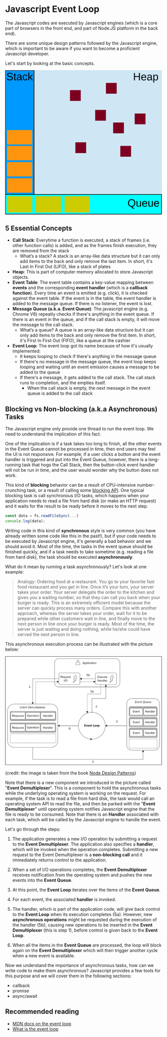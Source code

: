 # Javascript Event Loop

The Javascript codes are executed by Javascript engines (which is a core part of browsers in the front end, and part of Node.JS platform in the back end).

There are some unique design patterns followed by the Javascript engine, which is important to be aware if you want to become a proficient Javascript developer.

Let's start by looking at the basic concepts.

![event loop](../../../images/event-loop.svg)

## 5 Essential Concepts

- **Call Stack**: Everytime a function is executed, a stack of frames (i.e. other function calls) is added, and as the frames finish execution, they are removed from the stack
  - What’s a stack? A stack is an array-like data structure but it can only add items to the back and only remove the last item. In short, it's Last In First Out (LIFO), like a stack of plates
- **Heap**: This is part of computer memory allocated to store Javascript objects.
- **Event Table**: The event table contains a key-value mapping between **events** and the corresponding **event handler** (which is a **callback function**).  Every time an event is emitted (e.g. click), it is checked against the event table. If the event is in the table, the event handler is added to the message queue. If there is no listener, the event is lost.
- **Message Queue (a.k.a. Event Queue)**: The javascript engine (e.g. Chrome V8) repeatly checks if there's anything in the event queue. If there is an event in the queue, and if the call stack is empty, it will move the message to the call stack.
  - What’s a queue? A queue is an array-like data structure but it can only add items to the back and only remove the first item. In short, it's First In First Out (FIFO), like a queue at the cashier
- **Event Loop**: The event loop got its name because of how it's usually implemented:
  - It keeps looping to check if there's anything in the message queue
  - If there's no message in the message queue, the event loop keeps looping and waiting until an event emission causes a message to be added to the queue
  - If there's a message, it gets added to the call stack. The call stack runs to completion, and the empties itself.
    - When the call stack is empty, the next message in the event queue is added to the call stack

## Blocking vs Non-blocking (a.k.a Asynchronous) Tasks

The Javascript engine only provide one thread to run the event loop. We need to understand the implication of this fact.

One of the implication is if a task takes too long to finish, all the other events in the Event Queue cannot be processed in time, then end users may feel the UI is not responsive. For example, if a user clicks a button and the event handler is triggered and put into the Event Queue, however, there is a long-running task that hogs the Call Stack, then the button-click event handler will not be run in time, and the user would wonder why the button does not work.

This kind of **blocking** behavior can be a result of CPU-intensive number-crunching task, or a result of calling some [blocking API](https://nodejs.org/en/docs/guides/blocking-vs-non-blocking/). One typical blocking task is call synchronous I/O tasks, which happens when your application needs to read a file from hard disk (or make an HTTP request) and it waits for the result to be ready before it moves to the next step.

```javascript
const data = fs.readFileSync(...)
console.log(data);
```

Writing code in this kind of **synchronous** style is very common (you have already written some code like this in the past!), but if your code needs to be executed by Javascript engine, it's generally a bad behavior and we should avoid it. Most of the time, the tasks in the event queue should be finished quickly, and if a task needs to take sometime (e.g. reading a file from hard disk), the task should be executed **asynchronously**.

What do it mean by running a task asynchronously? Let's look at one example:
> Analogy: Ordering food at a restaurant. You go to your favorite fast food restaurant and you get in line. Once it’s your turn, your server takes your order. Your server delegate the order to the kitchen and gives you a waiting number, so that they can call you back when your burger is ready. This is an extremely efficient model because the server can quickly process many orders. Compare this with another approach, whereas the server takes your order, wait for it to be prepared while other customers wait in line, and finally move to the next person in line once your burger is ready. Most of the time, the server is just waiting and doing nothing, while he/she could have served the next person in line.

This asynchronous execution process can be illustrated with the picture below:

![The Reactor Pattern](../../../images/reactor_pattern.jpg)

(credit: the image is taken from the book [Node Design Patterns](https://www.packtpub.com/web-development/nodejs-design-patterns-second-edition))

Note that there is a new component we introduced in the picture called "**Event Demultiplexer**". This is a component to hold the asynchronous tasks while the underlying operating system is working on the request. For example, if the task is to read a file from hard disk, the task would call an operating system API to read the file, and then be parked with the "**Event Demultiplexer**" until operating system notifies Javascript engine that the file is ready to be consumed. Note that there is an **Handler** associated with each task, which will be called by the Javascript engine to handle the event.

Let's go through the steps:

1. The application generates a new I/O operation by submitting a request to the **Event Demultiplexer**. The application also specifies a **handler**, which will be invoked when the operation completes. Submitting a new request to the Event Demultiplexer is a **non-blocking call** and it immediately returns control to the application.

2. When a set of I/O operations completes, the **Event Demultiplexer** receives notification from the operating system and pushes the new events into the **Event Queue**.

3. At this point, the **Event Loop** iterates over the items of the **Event Queue**.

4. For each event, the associated **handler** is invoked.

5. The handler, which is part of the application code, will give back control to the **Event Loop** when its execution completes (5a). However, new **asynchronous operations** might be requested during the execution of the handler (5b), causing new operations to be inserted in the **Event Demultiplexer** (this is step 1), before control is given back to the **Event Loop**.

6. When all the items in the **Event Queue** are processed, the loop will block again on the **Event Demultiplexer** which will then trigger another cycle when a new event is available.

Now we understand the importance of asynchronous tasks, how can we write code to make them asynchronous? Javascript provides a few tools for this purpose and we will cover them in the following sections:

- callback
- promise
- async/await

## Recommended reading

- [MDN docs on the event loop](https://developer.mozilla.org/en-US/docs/Web/JavaScript/EventLoop)
- [What is the event loop](https://hackernoon.com/understanding-js-the-event-loop-959beae3ac40)